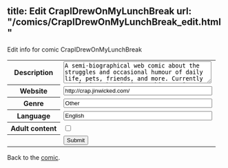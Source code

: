 title: Edit CrapIDrewOnMyLunchBreak
url: "/comics/CrapIDrewOnMyLunchBreak_edit.html"
---
Edit info for comic CrapIDrewOnMyLunchBreak

<form name="comic" action="http://gaepostmail.appspot.com/comic/" method="post">
<table class="comicinfo">
<tr>
<th>Description</th><td><textarea name="description" cols="40" rows="3">A semi-biographical web comic about the struggles and occasional humour of daily life, pets, friends, and more. Currently completing the missing archive comics with your help.</textarea></td>
</tr>
<tr>
<th>Website</th><td><input type="text" name="url" value="http://crap.jinwicked.com/" size="40"/></td>
</tr>
<tr>
<th>Genre</th><td><input type="text" name="genre" value="Other" size="40"/></td>
</tr>
<tr>
<th>Language</th><td><input type="text" name="language" value="English" size="40"/></td>
</tr>
<tr>
<th>Adult content</th><td><input type="checkbox" name="adult" value="adult" /></td>
</tr>
<tr>
<th></th><td>
<input type="hidden" name="comic" value="CrapIDrewOnMyLunchBreak" />
<input type="submit" name="submit" value="Submit" />
</td>
</tr>
</table>
</form>

Back to the [comic](CrapIDrewOnMyLunchBreak.html).
